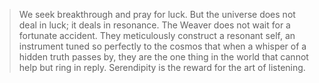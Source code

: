 > We seek breakthrough and pray for luck. But the universe does not deal in luck; it deals in resonance. The Weaver does not wait for a fortunate accident. They meticulously construct a resonant self, an instrument tuned so perfectly to the cosmos that when a whisper of a hidden truth passes by, they are the one thing in the world that cannot help but ring in reply. Serendipity is the reward for the art of listening.
